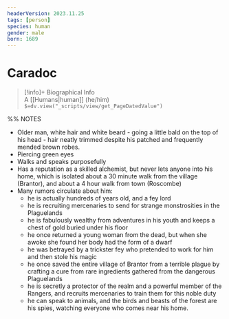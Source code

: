 ```yaml
---
headerVersion: 2023.11.25
tags: [person]
species: human
gender: male
born: 1689
---
```

# Caradoc
>[!info]+ Biographical Info  
> A [[Humans|human]] (he/him)  
> `$=dv.view("_scripts/view/get_PageDatedValue")`

%% NOTES

- Older man, white hair and white beard - going a little bald on the top of his head - hair neatly trimmed despite his patched and frequently mended brown robes. 
- Piercing green eyes
- Walks and speaks purposefully
- Has a reputation as a skilled alchemist, but never lets anyone into his home, which is isolated about a 30 minute walk from the village (Brantor), and about a 4 hour walk from town (Roscombe)
- Many rumors circulate about him: 
	- he is actually hundreds of years old, and a fey lord
	- he is recruiting mercenaries to send for strange monstrosities in the Plaguelands
	- he is fabulously wealthy from adventures in his youth and keeps a chest of gold buried under his floor
	- he once returned a young woman from the dead, but when she awoke she found her body had the form of a dwarf
	- he was betrayed by a trickster fey who pretended to work for him and then stole his magic
	- he once saved the entire village of Brantor from a terrible plague by crafting a cure from rare ingredients gathered from the dangerous Plaguelands
	- he is secretly a protector of the realm and a powerful member of the Rangers, and recruits mercenaries to train them for this noble duty
	- he can speak to animals, and the birds and beasts of the forest are his spies, watching everyone who comes near his home.


